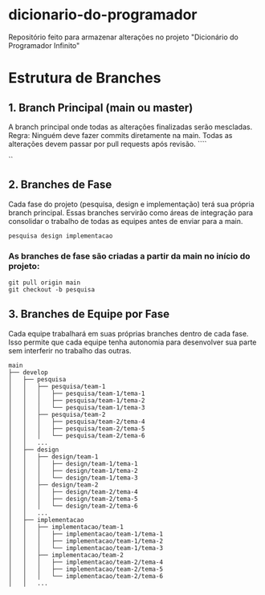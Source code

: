 # dicionario-do-programador
Repositório feito para armazenar alterações no projeto "Dicionário do Programador Infinito"

# Estrutura de Branches
## 1. Branch Principal (main ou master)
A branch principal onde todas as alterações finalizadas serão mescladas.
Regra: Ninguém deve fazer commits diretamente na main. Todas as alterações devem passar por pull requests após revisão. ````

``
## 2. Branches de Fase
Cada fase do projeto (pesquisa, design e implementação) terá sua própria branch principal. Essas branches servirão como áreas de integração para consolidar o trabalho de todas as equipes antes de enviar para a main.

``
pesquisa
design
implementacao
``

### As branches de fase são criadas a partir da main no início do projeto:

```git checkout main
git pull origin main
git checkout -b pesquisa
```

## 3. Branches de Equipe por Fase
Cada equipe trabalhará em suas próprias branches dentro de cada fase. Isso permite que cada equipe tenha autonomia para desenvolver sua parte sem interferir no trabalho das outras.

```
main
├── develop
│   ├── pesquisa
│   │   ├── pesquisa/team-1
│   │   │   ├── pesquisa/team-1/tema-1
│   │   │   ├── pesquisa/team-1/tema-2
│   │   │   └── pesquisa/team-1/tema-3
│   │   ├── pesquisa/team-2
│   │   │   ├── pesquisa/team-2/tema-4
│   │   │   ├── pesquisa/team-2/tema-5
│   │   │   └── pesquisa/team-2/tema-6
│   │   ...
│   ├── design
│   │   ├── design/team-1
│   │   │   ├── design/team-1/tema-1
│   │   │   ├── design/team-1/tema-2
│   │   │   └── design/team-1/tema-3
│   │   ├── design/team-2
│   │   │   ├── design/team-2/tema-4
│   │   │   ├── design/team-2/tema-5
│   │   │   └── design/team-2/tema-6
│   │   ...
│   ├── implementacao
│   │   ├── implementacao/team-1
│   │   │   ├── implementacao/team-1/tema-1
│   │   │   ├── implementacao/team-1/tema-2
│   │   │   └── implementacao/team-1/tema-3
│   │   ├── implementacao/team-2
│   │   │   ├── implementacao/team-2/tema-4
│   │   │   ├── implementacao/team-2/tema-5
│   │   │   └── implementacao/team-2/tema-6
│   │   ...
```

````
